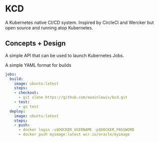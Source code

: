 # KCD

A Kubernetes native CI/CD system. Inspired by CircleCI and Wercker but open source and running atop Kubernetes.

## Concepts + Design

A simple API that can be used to launch Kubernetes Jobs.

A simple YAML format for builds

```yaml
jobs:
  build:
    image: ubuntu:latest
    steps:
    - checkout:
      - git clone https://github.com/owainlewis/kcd.git
    - test:
      - go test
  deploy:
    image: ubuntu:latest
    steps:
    - push:
      - docker login -u$DOCKER_USERNAME -p$DOCKER_PASSWORD
      - docker push myimage:latest wcr.io/oracle/myimage
```
